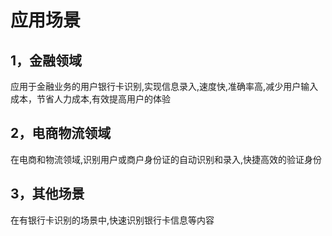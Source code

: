 # 应用场景

## 1，金融领域

应用于金融业务的用户银行卡识别,实现信息录入,速度快,准确率高,减少用户输入成本，节省人力成本,有效提高用户的体验

## 2，电商物流领域

在电商和物流领域,识别用户或商户身份证的自动识别和录入,快捷高效的验证身份

## 3，其他场景

在有银行卡识别的场景中,快速识别银行卡信息等内容